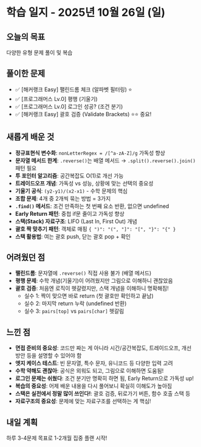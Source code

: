 # 학습 일지 - 2025년 10월 26일 (일)

## 오늘의 목표
다양한 유형 문제 풀이 및 복습

## 풀이한 문제
- ✅ [해커랭크 Easy] 팰린드롬 체크 (알파벳 필터링) ⭐
- ✅ [프로그래머스 Lv.0] 평행 (기울기)
- ✅ [프로그래머스 Lv.0] 로그인 성공? (조건 분기)
- ✅ [해커랭크 Easy] 괄호 검증 (Validate Brackets) ⭐⭐ 중요!

## 새롭게 배운 것
- **정규표현식 변수화**: `nonLetterRegex = /[^a-zA-Z]/g` 가독성 향상
- **문자열 메서드 한계**: `.reverse()`는 배열 메서드 → `.split().reverse().join()` 패턴 필요
- **투 포인터 알고리즘**: 공간복잡도 O(1)로 개선 가능
- **트레이드오프 개념**: 가독성 vs 성능, 상황에 맞는 선택의 중요성
- **기울기 공식**: `(y2-y1)/(x2-x1)` - 수학 문제의 핵심
- **조합 문제**: 4개 중 2개씩 묶는 방법 = 3가지
- **`.find()` 메서드**: 조건 만족하는 첫 번째 요소 반환, 없으면 undefined
- **Early Return 패턴**: 중첩 if문 줄이고 가독성 향상
- **스택(Stack) 자료구조**: LIFO (Last In, First Out) 개념
- **괄호 짝 맞추기 패턴**: 객체로 매핑 `{ ")": "(", "]": "[", "}": "{" }`
- **스택 활용법**: 여는 괄호 push, 닫는 괄호 pop + 확인

## 어려웠던 점
- **팰린드롬**: 문자열에 `.reverse()` 직접 사용 불가 (배열 메서드)
- **평행 문제**: 수학 개념(기울기)이 어려웠지만 그림으로 이해하니 괜찮았음
- **괄호 검증**: 처음엔 로직이 헷갈렸지만, 스택 개념을 이해하니 명확해짐!
  - 실수 1: 짝이 맞으면 바로 return (첫 괄호만 확인하고 끝남)
  - 실수 2: 마지막 return 누락 (undefined 반환)
  - 실수 3: `pairs[top]` vs `pairs[char]` 헷갈림

## 느낀 점
- **면접 준비의 중요성**: 코드만 짜는 게 아니라 시간/공간복잡도, 트레이드오프, 개선 방안 등을 설명할 수 있어야 함
- **엣지 케이스 테스트**: 빈 문자열, 특수 문자, 유니코드 등 다양한 입력 고려
- **수학 약해도 괜찮아**: 공식은 외워도 되고, 그림으로 이해하면 도움됨!
- **로그인 문제는 쉬웠다**: 조건 분기만 명확히 하면 됨, Early Return으로 가독성 up!
- **복습의 중요성**: 어제 배운 내용을 다시 풀어보니 확실히 이해도가 높아짐
- **스택은 실전에서 정말 많이 쓰인다!**: 괄호 검증, 뒤로가기 버튼, 함수 호출 스택 등
- **자료구조의 중요성**: 문제에 맞는 자료구조를 선택하는 게 핵심!

## 내일 계획
하루 3-4문제 목표로 1-2개월 집중 플랜 시작!

